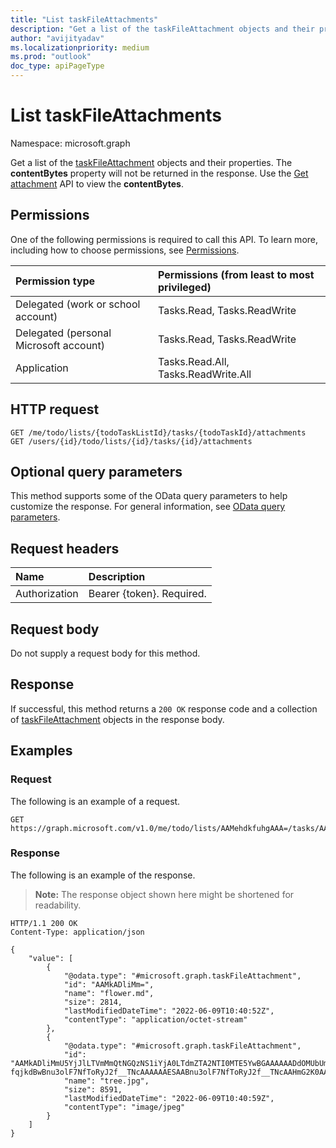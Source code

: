 ```yaml
---
title: "List taskFileAttachments"
description: "Get a list of the taskFileAttachment objects and their properties."
author: "avijityadav"
ms.localizationpriority: medium
ms.prod: "outlook"
doc_type: apiPageType
---
```


# List taskFileAttachments
Namespace: microsoft.graph

Get a list of the [taskFileAttachment](../resources/taskfileattachment.md) objects and their properties. The **contentBytes** property will not be returned in the response. Use the [Get attachment](../api/attachment-get.md) API to view the **contentBytes**.

## Permissions
One of the following permissions is required to call this API. To learn more, including how to choose permissions, see [Permissions](/graph/permissions-reference).

|Permission type|Permissions (from least to most privileged)|
|:---|:---|
|Delegated (work or school account)|Tasks.Read, Tasks.ReadWrite|
|Delegated (personal Microsoft account)|Tasks.Read, Tasks.ReadWrite|
|Application|Tasks.Read.All, Tasks.ReadWrite.All|

## HTTP request

<!-- {
  "blockType": "ignored"
}
-->
``` http
GET /me/todo/lists/{todoTaskListId}/tasks/{todoTaskId}/attachments
GET /users/{id}/todo/lists/{id}/tasks/{id}/attachments
```

## Optional query parameters
This method supports some of the OData query parameters to help customize the response. For general information, see [OData query parameters](/graph/query-parameters).

## Request headers
|Name|Description|
|:---|:---|
|Authorization|Bearer {token}. Required.|

## Request body
Do not supply a request body for this method.

## Response

If successful, this method returns a `200 OK` response code and a collection of [taskFileAttachment](../resources/taskfileattachment.md) objects in the response body.

## Examples

### Request
The following is an example of a request.

<!-- {
  "blockType": "request",
  "name": "list_taskfileattachment",
  "sampleKeys": ["AAMehdkfuhgAAA=", "AAMkAGUzY5QKjAAA="]
}
-->
``` http
GET https://graph.microsoft.com/v1.0/me/todo/lists/AAMehdkfuhgAAA=/tasks/AAMkAGUzY5QKjAAA=/attachments
```

### Response
The following is an example of the response.
>**Note:** The response object shown here might be shortened for readability.
<!-- {
  "blockType": "response",
  "truncated": true,
  "@odata.type": "microsoft.graph.taskFileAttachment",
  "isCollection": true
}
-->
``` http
HTTP/1.1 200 OK
Content-Type: application/json

{
    "value": [
        {
            "@odata.type": "#microsoft.graph.taskFileAttachment",
            "id": "AAMkADliMm=",
            "name": "flower.md",
            "size": 2814,
            "lastModifiedDateTime": "2022-06-09T10:40:52Z",
            "contentType": "application/octet-stream"
        },
        {
            "@odata.type": "#microsoft.graph.taskFileAttachment",
            "id": "AAMkADliMmU5YjJlLTVmMmQtNGQzNS1iYjA0LTdmZTA2NTI0MTE5YwBGAAAAAADdOMUbUmCfTKa7OC-fqjkdBwBnu3olF7NfToRyJ2f__TNcAAAAAAESAABnu3olF7NfToRyJ2f__TNcAAHmG2K0AAABEgAQAFWmGvX71MhOrjRDhWM95yY=",
            "name": "tree.jpg",
            "size": 8591,
            "lastModifiedDateTime": "2022-06-09T10:40:59Z",
            "contentType": "image/jpeg"
        }
    ]
}
```
